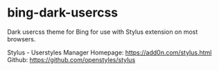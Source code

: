 # bing-dark-usercss
Dark usercss theme for Bing for use with Stylus extension on most browsers.

Stylus - Userstyles Manager
Homepage: https://add0n.com/stylus.html
Github: https://github.com/openstyles/stylus
